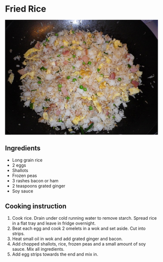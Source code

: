# Fried Rice

![Fried Rice](../.gitbook/assets/fried-rice.jpg)

## Ingredients

* Long grain rice
* 2 eggs
* Shallots
* Frozen peas
* 3 rashes bacon or ham
* 2 teaspoons grated ginger
* Soy sauce

## Cooking instruction

1. Cook rice. Drain under cold running water to remove starch. Spread rice in a flat tray and leave in fridge overnight.
2. Beat each egg and cook 2 omelets in a wok and set aside. Cut into strips.
3. Heat small oil in wok and add grated ginger and bacon.
4. Add chopped shallots, rice, frozen peas and a small amount of soy sauce. Mix all ingredients.
5. Add egg strips towards the end and mix in.

